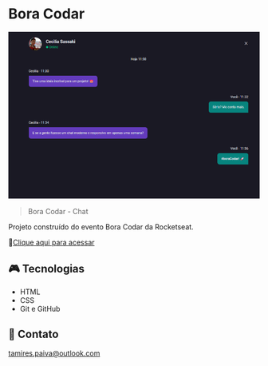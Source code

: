 # Bora Codar

![preview](./.github/preview.png)

> Bora Codar - Chat 

Projeto construído do evento Bora Codar da Rocketseat.

🔗[Clique aqui para acessar](https://tamireespaiva.github.io/Bora-Codar-Chat/)

## 🎮 Tecnologias 

- HTML
- CSS
- Git e GitHub

## 📱 Contato

tamires.paiva@outlook.com

